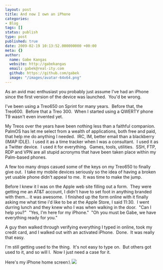 ```yaml
---
layout: post
title: And now I own an iPhone
categories:
- Blog
tags: []
status: publish
type: post
published: true
date: 2009-02-19 10:13:52.000000000 +00:00
meta: {}
author:
  name: Gabe Kangas
  website: http://gabekangas
  email: gabek@real-ity.com
  github: https://github.com/gabek
  image: "/images/avatar-64x64.png"
---
```

As an avid mac enthusiast you probably just assume I\'ve had an iPhone since the first version of the device was launched.  You\'d be wrong.

I\'ve been using a Treo650 on Sprint for many years.  Before that, the Treo600.  Before that a Treo 300.  When I started using a QWERTY phone T9 wasn\'t even invented yet.

My Treos over the years have been nothing less than a faithful companion.  PalmOS has let me select from a wealth of applications, both free and paid, that help me do anything I needed.  IRC, IM, better email than a blackberry (IMAP IDLE).  I used it as a time tracker when I was a consultant.  I used it as a Twitter device.  I used it for everything.  Games, tools, utilities.  SSH, FTP, RDP and VPN are all stupid acronyms that have been taken place within my Palm-based phones.

A few too many drops casued some of the keys on my Treo650 to finally give out.  I take my mobile devices seriously so the idea of having a broken yet usable phone didn\'t appeal to me.  It was time to make the jump.

Before I knew it I was on the Apple web site filling out a form.  They were getting me an AT&T account, I didn\'t have to set foot in anything branded with them\... it was awesome.  I finished up the form online with it finally asking me what time i\'d like to be at the Apple Store, I said 11:30.  I went durring lunch and they knew who I was when walking in the door.  \"Can I help you?\"  \"Yes, I\'m here for my iPhone.\"  \"Oh you must be Gabe, we have everything ready for you.\"

A guy then walked through verifying everything I typed in online, took my credit card, and I walked out with an activated iPhone.  Done.  It was really that easy.

I\'m still getting used to the thing.  It\'s not easy to type on.  But others got used to it, and so will I.  Now I just need a case for it.

Here\'s my iPhone home screen:\ ![](http://www.real-ity.com/iphone.jpg)
